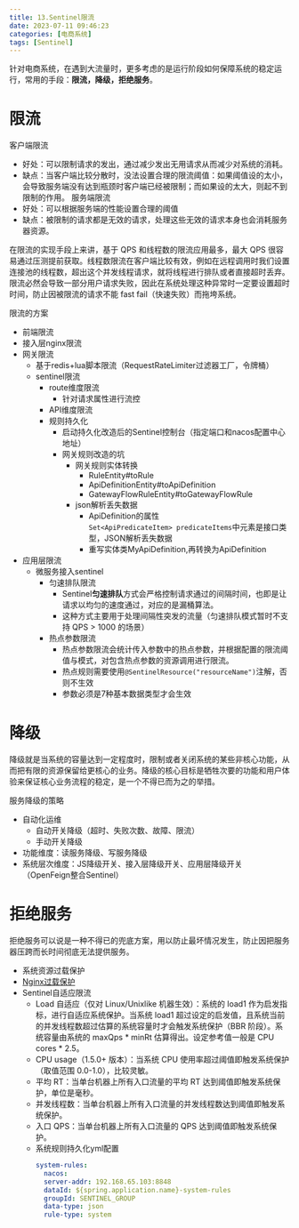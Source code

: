 ```yaml
---
title: 13.Sentinel限流
date: 2023-07-11 09:46:23
categories: [电商系统]
tags: [Sentinel]
---
```


针对电商系统，在遇到大流量时，更多考虑的是运行阶段如何保障系统的稳定运行，常用的手段：**限流，降级，拒绝服务**。

# 限流

客户端限流
* 好处：可以限制请求的发出，通过减少发出无用请求从而减少对系统的消耗。
* 缺点：当客户端比较分散时，没法设置合理的限流阈值：如果阈值设的太小，会导致服务端没有达到瓶颈时客户端已经被限制；而如果设的太大，则起不到限制的作用。
服务端限流
* 好处：可以根据服务端的性能设置合理的阈值
* 缺点：被限制的请求都是无效的请求，处理这些无效的请求本身也会消耗服务器资源。
 
在限流的实现手段上来讲，基于 QPS 和线程数的限流应用最多，最大 QPS 很容易通过压测提前获取。线程数限流在客户端比较有效，例如在远程调用时我们设置连接池的线程数，超出这个并发线程请求，就将线程进行排队或者直接超时丢弃。限流必然会导致一部分用户请求失败，因此在系统处理这种异常时一定要设置超时时间，防止因被限流的请求不能 fast fail（快速失败）而拖垮系统。

限流的方案
* 前端限流
* 接入层nginx限流
* 网关限流     
  * 基于redis+lua脚本限流（RequestRateLimiter过滤器工厂，令牌桶）
  * sentinel限流
    * route维度限流
      * 针对请求属性进行流控
    * API维度限流
    * 规则持久化
      * 启动持久化改造后的Sentinel控制台（指定端口和nacos配置中心地址）
      * 网关规则改造的坑
        * 网关规则实体转换
          * RuleEntity#toRule
          * ApiDefinitionEntity#toApiDefinition
          * GatewayFlowRuleEntity#toGatewayFlowRule
        * json解析丢失数据
          * ApiDefinition的属性`Set<ApiPredicateItem> predicateItems`中元素是接口类型，JSON解析丢失数据
          * 重写实体类MyApiDefinition,再转换为ApiDefinition
* 应用层限流 
  * 微服务接入sentinel
    * 匀速排队限流
      * Sentinel**匀速排队**方式会严格控制请求通过的间隔时间，也即是让请求以均匀的速度通过，对应的是漏桶算法。
      * 这种方式主要用于处理间隔性突发的流量（匀速排队模式暂时不支持 QPS > 1000 的场景）
    * 热点参数限流
      * 热点参数限流会统计传入参数中的热点参数，并根据配置的限流阈值与模式，对包含热点参数的资源调用进行限流。
      * 热点规则需要使用`@SentinelResource("resourceName")`注解，否则不生效
      * 参数必须是7种基本数据类型才会生效

# 降级

降级就是当系统的容量达到一定程度时，限制或者关闭系统的某些非核心功能，从而把有限的资源保留给更核心的业务。降级的核心目标是牺牲次要的功能和用户体验来保证核心业务流程的稳定，是一个不得已而为之的举措。

服务降级的策略
* 自动化运维
  * 自动开关降级（超时、失败次数、故障、限流）
  * 手动开关降级
* 功能维度：读服务降级、写服务降级
* 系统层次维度：JS降级开关、接入层降级开关、应用层降级开关（OpenFeign整合Sentinel）

# 拒绝服务

拒绝服务可以说是一种不得已的兜底方案，用以防止最坏情况发生，防止因把服务器压跨而长时间彻底无法提供服务。
* 系统资源过载保护 
* [Nginx过载保护](https://github.com/alibaba/nginx-http-sysguard)
* Sentinel自适应限流
  * Load 自适应（仅对 Linux/Unix­like 机器生效）：系统的 load1 作为启发指标，进行自适应系统保护。当系统 load1 超过设定的启发值，且系统当前的并发线程数超过估算的系统容量时才会触发系统保护（BBR 阶段）。系统容量由系统的 maxQps * minRt 估算得出。设定参考值一般是 CPU cores * 2.5。
  * CPU usage（1.5.0+ 版本）：当系统 CPU 使用率超过阈值即触发系统保护（取值范围 0.0-­1.0），比较灵敏。
  * 平均 RT：当单台机器上所有入口流量的平均 RT 达到阈值即触发系统保护，单位是毫秒。
  * 并发线程数：当单台机器上所有入口流量的并发线程数达到阈值即触发系统保护。
  * 入口 QPS：当单台机器上所有入口流量的 QPS 达到阈值即触发系统保护。
  * 系统规则持久化yml配置
    ```yml
    system‐rules:
      nacos:
      server‐addr: 192.168.65.103:8848
      dataId: ${spring.application.name}‐system‐rules
      groupId: SENTINEL_GROUP
      data‐type: json
      rule‐type: system
    ```












